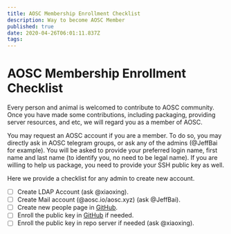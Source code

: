 ```yaml
---
title: AOSC Membership Enrollment Checklist
description: Way to become AOSC Member
published: true
date: 2020-04-26T06:01:11.837Z
tags: 
---
```


# AOSC Membership Enrollment Checklist
Every person and animal is welcomed to contribute to AOSC community. Once you have made some contributions, including packaging, providing server resources, and etc, we will regard you as a member of AOSC.

You may request an AOSC account if you are a member. To do so, you may directly ask in AOSC telegram groups, or ask any of the admins (@JeffBai for example). You will be asked to provide your preferred login name, first name and last name (to identify you, no need to be legal name). If you are willing to help us package, you need to provide your SSH public key as well.

Here we provide a checklist for any admin to create new account.

- [ ] Create LDAP Account (ask @xiaoxing).
- [ ] Create Mail account (@aosc.io/aosc.xyz) (ask @JeffBai).
- [ ] Create new people page in [GitHub](https://github.com/AOSC-Dev/aosc-portal-kiss.github.io/blob/master/data/people.yml).
- [ ] Enroll the public key in [GitHub](https://github.com/AOSC-Dev/dev-pubkeys) if needed.
- [ ] Enroll the public key in repo server if needed (ask @xiaoxing).